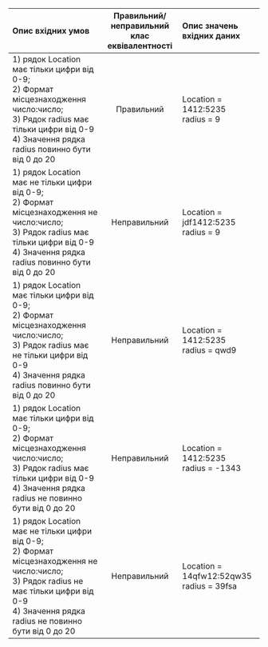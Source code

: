 |Опис вхідних умов|Правильний/неправильний <br> клас еквівалентності|Опис значень вхідних даних|
|:-|:-:|:-|
|1) рядок Location має тільки цифри від 0-9; <br> 2) Формат місцезнаходження число:число; <br> 3) Рядок radius має тільки цифри від 0-9 <br> 4) Значення рядка radius повинно бути від 0 до 20 |Правильний|Location  = 1412:5235 <br> radius = 9|
|1) рядок Location має не тільки цифри від 0-9; <br> 2) Формат місцезнаходження не число:число; <br> 3) Рядок radius має тільки цифри від 0-9 <br> 4) Значення рядка radius повинно бути від 0 до 20 |Неправильний|Location  = jdf1412:5235 <br> radius = 9|
|1) рядок Location має тільки цифри від 0-9; <br> 2) Формат місцезнаходження число:число; <br> 3) Рядок radius має не тільки цифри від 0-9 <br> 4) Значення рядка radius повинно бути від 0 до 20 |Неправильний|Location  = 1412:5235 <br> radius = qwd9|
|1) рядок Location має тільки цифри від 0-9; <br> 2) Формат місцезнаходження число:число; <br> 3) Рядок radius має тільки цифри від 0-9 <br> 4) Значення рядка radius не повинно бути від 0 до 20 |Неправильний|Location  = 1412:5235 <br> radius = -1343|
|1) рядок Location має не тільки цифри від 0-9; <br> 2) Формат місцезнаходження не число:число; <br> 3) Рядок radius не має тільки цифри від 0-9 <br> 4) Значення рядка radius не повинно бути від 0 до 20 |Неправильний|Location  = 14qfw12:52qw35 <br> radius = 39fsa|
